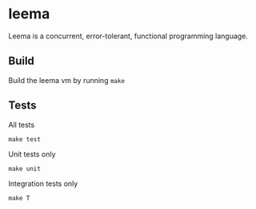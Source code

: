 leema
======

Leema is a concurrent, error-tolerant, functional programming language.

## Build

Build the leema vm by running `make`

## Tests

All tests
```
make test
```

Unit tests only
```
make unit
```

Integration tests only
```
make T
```

